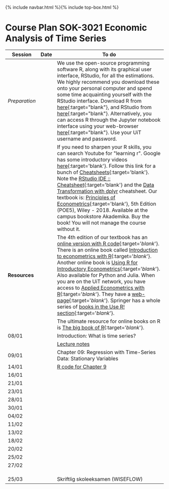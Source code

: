 {% include navbar.html %}{% include top-box.html %}
# Course Plan SOK-3021 Economic Analysis of Time Series

| Session  | Date | To do                                            |
|------------------|---------|------------------------------------------------------------------|
| *Preparation*    |         | We use the open-source programming software R, along with its graphical user interface, RStudio, for all the estimations. We highly recommend you download these onto your personal computer and spend some time acquainting yourself with the RStudio interface. Download R from [here](https://cloud.r-project.org/){:target="blank"}, and RStudio from [here](https://posit.co/download/rstudio-desktop/){:target="blank"}. Alternatively, you can access R through the Jupyter notebook interface using your web-browser [here](https://jupyter.uit.no){:target="blank"}. Use your UiT username and password.   |
|                  |          | If you need to sharpen your R skills, you can search Youtube for "learning r". Google has some introductory videos [here](https://www.youtube.com/playlist?list=PLOU2XLYxmsIK9qQfztXeybpHvru-TrqAP){:target='blank'}. Follow this link for a bunch of [Cheatsheets](https://posit.co/resources/cheatsheets/){:target='blank'}. Note the [RStudio IDE :: Cheatsheet](https://rstudio.github.io/cheatsheets/html/rstudio-ide.html){:target='blank'} and the [Data Transformation with dplyr](https://rstudio.github.io/cheatsheets/html/data-transformation.html) cheatsheet. Our textbook is: [Principles of Econometrics](http://principlesofeconometrics.com/poe5/poe5.html){:target='blank'}, 5th Edition (POE5), Wiley - 2018. Available at the campus bookstore Akademika. Buy the book! You will not manage the course without it. |
| **Resources** |            | The 4th edition of our textbook has an [online version with R code](https://bookdown.org/ccolonescu/RPoE4/){:target='_blank_'}. There is an online book called [Introduction to econometrics with R](https://www.econometrics-with-r.org/index.html){:target='_blank_'}. Another online book is [Using R for Introductory Econometrics](http://urfie.net){:target='_blank_'}. Also available for Python and Julia. When you are on the UiT network, you have access to [Applied Econometrics with R](https://link.springer.com/book/10.1007%2F978-0-387-77318-6){:target='_blank_'}. They have a [web-page](https://eeecon.uibk.ac.at/~zeileis/teaching/AER/){:target='_blank_'}. Springer has a whole series of [books in the Use R! section](https://link.springer.com/search?facet-series=%226991%22&facet-content-type=%22Book%22){:target='_blank_'}. |
|                  |         | The ultimate resource for online books on R is [The big book of R](https://www.bigbookofr.com/){:target='_blank_'}. |
| 08/01 |     |  Introduction: What is time series? |
|||[Lecture notes](https://github.com/uit-sok-3021-v-25/uit-sok-3021-v-25.github.io/blob/main/chapter_9.R)|
| 09/01 |     |  Chapter 09: Regression with Time-Series Data: Stationary Variables |
| 14/01 |     | [R code for Chapter 9](https://github.com/uit-sok-3021-v-25/uit-sok-3021-v-25.github.io/blob/main/chapter_9.R)  |
| 16/01 |     |   |
| 21/01 |     |   |
| 23/01 |     |   |
| 28/01 |     |   |
| 30/01 |     |   |
| 04/02 |     |   |
| 11/02 |     |  |
| 13/02 |     |   |
| 18/02 |     |   |
| 20/02 |     |   |
| 25/02 |     |   |
| 27/02 |     |   |
| |     |   |
| |     |   |
| |     |   |
|25/03 |     | Skriftlig skoleeksamen (WISEFLOW) |




